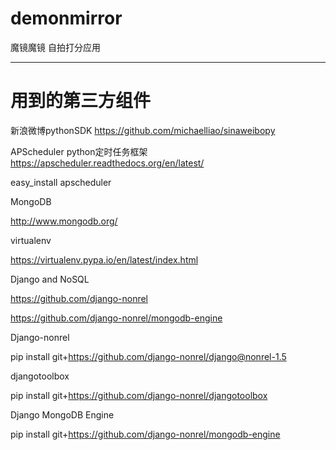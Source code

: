 demonmirror
===========

魔镜魔镜  自拍打分应用

-----------
用到的第三方组件
===========

新浪微博pythonSDK
https://github.com/michaelliao/sinaweibopy



APScheduler python定时任务框架 https://apscheduler.readthedocs.org/en/latest/

easy_install apscheduler


MongoDB

http://www.mongodb.org/


virtualenv

https://virtualenv.pypa.io/en/latest/index.html

Django and NoSQL

https://github.com/django-nonrel

https://github.com/django-nonrel/mongodb-engine

Django-nonrel

pip install git+https://github.com/django-nonrel/django@nonrel-1.5

djangotoolbox

pip install git+https://github.com/django-nonrel/djangotoolbox

Django MongoDB Engine

pip install git+https://github.com/django-nonrel/mongodb-engine